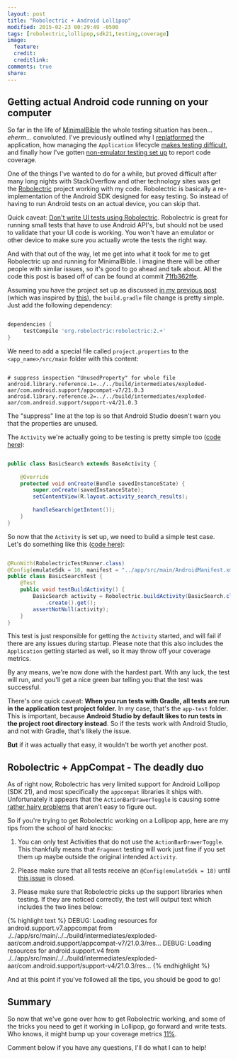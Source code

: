 ```yaml
---
layout: post
title: "Robolectric + Android Lollipop"
modified: 2015-02-23 00:29:49 -0500
tags: [robolectric,lollipop,sdk21,testing,coverage]
image:
  feature: 
  credit: 
  creditlink: 
comments: true
share: 
---
```


Getting actual Android code running on your computer
----------------------------------------------------

So far in the life of [MinimalBible][0] the
whole testing situation has been... *eherm*... convoluted. I've previously outlined why
I [replatformed][1] the application, how managing the `Application` lifecycle [makes testing
difficult][2], and finally how I've gotten [non-emulator testing set up][3] to report code coverage.

One of the things I've wanted to do for a while, but proved difficult after many long nights with
StackOverflow and other technology sites was get the [Robolectric][4] project working with my code.
Robolectric is basically a re-implementation of the Android SDK designed for easy testing. So instead
of having to run Android tests on an actual device, you can skip that.

Quick caveat: [Don't write UI tests using Robolectric][5]. Robolectric is great for running small tests
that have to use Android API's, but should not be used to validate that your UI code is working. You won't
have an emulator or other device to make sure you actually wrote the tests the right way.

And with that out of the way, let me get into what it took for me to get Robolectric up and running for MinimalBible.
I imagine there will be other people with similar issues, so it's good to go ahead and talk about. All the code
this post is based off of can be found at commit [71fb362ffe][6].

Assuming you have the project set up as discussed [in my previous post][3] (which was inspired by [this][7]),
the `build.gradle` file change is pretty simple. Just add the following dependency:

```groovy

dependencies {
     testCompile 'org.robolectric:robolectric:2.+'
}
```
    
We need to add a special file called `project.properties` to the `<app_name>/src/main` folder with this content:

```

# suppress inspection "UnusedProperty" for whole file
android.library.reference.1=../../build/intermediates/exploded-aar/com.android.support/appcompat-v7/21.0.3
android.library.reference.2=../../build/intermediates/exploded-aar/com.android.support/support-v4/21.0.3

```

The "suppress" line at the top is so that Android Studio doesn't warn you that the properties are unused.
    
The `Activity` we're actually going to be testing is pretty simple too ([code here][8]):

```java

public class BasicSearch extends BaseActivity {
    
    @Override
    protected void onCreate(Bundle savedInstanceState) {
        super.onCreate(savedInstanceState);
        setContentView(R.layout.activity_search_results);
       
        handleSearch(getIntent());
    }
}
```
    
So now that the `Activity` is set up, we need to build a simple test case. Let's do something like this ([code here][9]):

```java

@RunWith(RobolectricTestRunner.class)
@Config(emulateSdk = 18, manifest = "../app/src/main/AndroidManifest.xml")
public class BasicSearchTest {
    @Test
    public void testBuildActivity() {
        BasicSearch activity = Robolectric.buildActivity(BasicSearch.class)
            .create().get();
        assertNotNull(activity);
    }
}
```
    
This test is just responsible for getting the `Activity` started, and will fail if there are any issues during startup.
Please note that this also includes the `Application` getting started as well,
so it may throw off your coverage metrics.

By any means, we're now done with the hardest part. With any luck, the test will run, and you'll get a nice green bar
telling you that the test was successful.

There's one quick caveat: **When you run tests with Gradle, all tests are run in the application test project folder.**
In my case, that's the `app-test` folder. This is important, because **Android Studio by default likes to run tests
in the project root directory instead**. So if the tests work with Android Studio, and not with Gradle,
that's likely the issue.

**But** if it was actually that easy, it wouldn't be worth yet another post.

Robolectric + AppCompat - The deadly duo
----------------------------------------

As of right now, Robolectric has very limited support for Android Lollipop (SDK 21), and most specifically the
`appcompat` libraries it ships with. Unfortunately it appears that the `ActionBarDrawerToggle` is causing some
[rather hairy problems][10] that aren't easy to figure out.

So if you're trying to get Robolectric working on a Lollipop app, here are my tips from the school of hard knocks:

1. You can only test Activities that do not use the `ActionBarDrawerToggle`. This thankfully means that `Fragment`
testing will work just fine if you set them up maybe outside the original intended `Activity`.

2. Please make sure that all tests receive an `@Config(emulateSdk = 18)` until [this issue][11] is closed.

3. Please make sure that Robolectric picks up the support libraries when testing. If they are noticed correctly,
the test will output text which includes the two lines below:

{% highlight text %}
DEBUG: Loading resources for android.support.v7.appcompat from ./../app/src/main/../../build/intermediates/exploded-aar/com.android.support/appcompat-v7/21.0.3/res...
DEBUG: Loading resources for android.support.v4 from ./../app/src/main/../../build/intermediates/exploded-aar/com.android.support/support-v4/21.0.3/res... 
{% endhighlight %}

And at this point if you've followed all the tips, you should be good to go!

Summary
-------

So now that we've gone over how to get Robolectric working, and some of the tricks you need to get it working in
Lollipop, go forward and write tests. Who knows, it might bump up your coverage metrics [11%][12].

Comment below if you have any questions, I'll do what I can to help!

[0]: https://github.com/MinimalBible/MinimalBible
[1]: http://minimalbible.github.io//replatform-retrospective/
[2]: http://minimalbible.github.io//testing-with-dagger/
[3]: http://minimalbible.github.io//android-and-jacoco/
[4]: http://robolectric.org/
[5]: https://github.com/futurice/android-best-practices#use-robolectric-for-unit-tests-robotium-for-connected-ui-tests
[6]: https://github.com/MinimalBible/MinimalBible/commit/71fb362ffea4d7c7abfc8a7615e7db216be50e4e
[7]: http://blog.blundell-apps.com/android-gradle-app-with-jvm-junit-tests/
[8]: https://github.com/MinimalBible/MinimalBible/blob/71fb362ffea4d7c7abfc8a7615e7db216be50e4e/app/src/main/java/org/bspeice/minimalbible/activity/search/BasicSearch.java
[9]: https://github.com/MinimalBible/MinimalBible/blob/71fb362ffea4d7c7abfc8a7615e7db216be50e4e/app-test/src/test/java/org/bspeice/minimalbible/activity/search/BasicSearchTest.java
[10]: https://github.com/robolectric/robolectric/issues/1424
[11]: https://github.com/robolectric/robolectric/issues/1446
[12]: https://coveralls.io/builds/1946159
